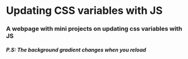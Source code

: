 # Updating CSS variables with JS

### A webpage with mini projects on updating css variables with JS

##### P.S: The background gradient changes when you reload
